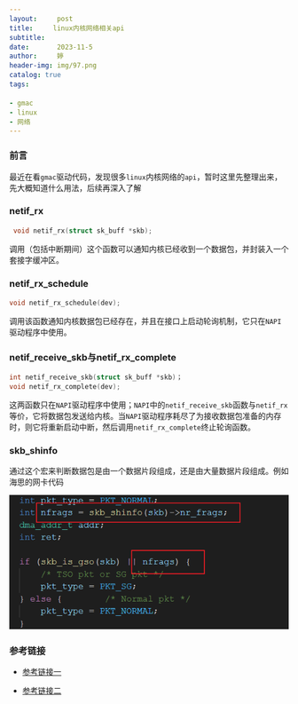 ```yaml
---
layout:     post   				   
title:     linux内核网络相关api			 
subtitle:  
date:       2023-11-5			
author:     婷                              
header-img: img/97.png	
catalog: true 						
tags:								

- gmac
- linux
- 网络
---
```




### 前言

最近在看`gmac`驱动代码，发现很多`linux`内核网络的`api`，暂时这里先整理出来，先大概知道什么用法，后续再深入了解



### netif_rx

```c
 void netif_rx(struct sk_buff *skb);
```

调用（包括中断期间）这个函数可以通知内核已经收到一个数据包，并封装入一个套接字缓冲区。



### netif_rx_schedule

```c
void netif_rx_schedule(dev);
```

调用该函数通知内核数据包已经存在，并且在接口上启动轮询机制，它只在`NAPI`驱动程序中使用。



### netif_receive_skb与netif_rx_complete

```c
int netif_receive_skb(struct sk_buff *skb)；
void netif_rx_complete(dev);
```

这两函数只在`NAPI`驱动程序中使用；`NAPI`中的`netif_receive_skb`函数与`netif_rx`等价，它将数据包发送给内核。当`NAPI`驱动程序耗尽了为接收数据包准备的内存时，则它将重新启动中断，然后调用`netif_rx_complete`终止轮询函数。 



### skb_shinfo

通过这个宏来判断数据包是由一个数据片段组成，还是由大量数据片段组成。例如海思的网卡代码

![image-20231105103228717](https://raw.githubusercontent.com/copyright1999/image-typora-markdown/main/gmac/image-20231105103228717.png)





### 参考链接

- [参考链接一](https://www.cnblogs.com/zxc2man/p/4105652.html)

- [参考链接二](https://www.cnblogs.com/debruyne/p/9133439.html)
